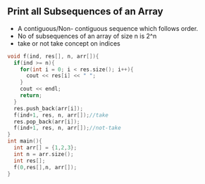## Print all Subsequences of an Array

-   A contiguous/Non- contiguous sequence which follows order.
-   No of subsequences of an array of size n is 2^n
-   take or not take concept on indices

```cpp
void f(ind, res[], n, arr[]){
  if(ind >= n){
    for(int i = 0; i < res.size(); i++){
      cout << res[i] << " ";
    }
    cout << endl;
    return;
  }
  res.push_back(arr[i]);
  f(ind+1, res, n, arr[]);//take
  res.pop_back(arr[i]);
  f(ind+1, res, n, arr[]);//not-take
}
int main(){
  int arr[] = {1,2,3};
  int n = arr.size();
  int res[];
  f(0,res[],n, arr[]);
}
```
